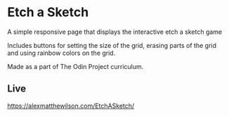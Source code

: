 # Etch a Sketch

A simple responsive page that displays the interactive etch a sketch game

Includes buttons for setting the size of the grid, erasing parts of the grid and using rainbow colors on the grid.

Made as a part of The Odin Project curriculum.

## Live

https://alexmatthewilson.com/EtchASketch/
